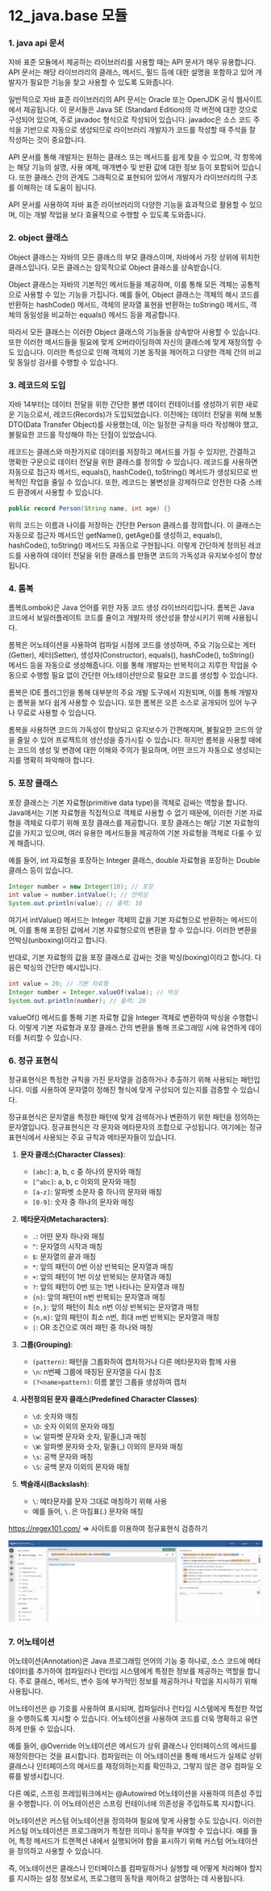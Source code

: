 # 12_java.base 모듈

### 1. java api 문서

자바 표준 모듈에서 제공하는 라이브러리를 사용할 때는 API 문서가 매우 유용합니다. API 문서는 해당 라이브러리의 클래스, 메서드, 필드 등에 대한 설명을 포함하고 있어 개발자가 필요한 기능을 찾고 사용할 수 있도록 도와줍니다.

일반적으로 자바 표준 라이브러리의 API 문서는 Oracle 또는 OpenJDK 공식 웹사이트에서 제공됩니다. 이 문서들은 Java SE (Standard Edition)의 각 버전에 대한 것으로 구성되어 있으며, 주로 javadoc 형식으로 작성되어 있습니다. javadoc은 소스 코드 주석을 기반으로 자동으로 생성되므로 라이브러리 개발자가 코드를 작성할 때 주석을 잘 작성하는 것이 중요합니다.

API 문서를 통해 개발자는 원하는 클래스 또는 메서드를 쉽게 찾을 수 있으며, 각 항목에는 해당 기능의 설명, 사용 예제, 매개변수 및 반환 값에 대한 정보 등이 포함되어 있습니다. 또한 클래스 간의 관계도 그래픽으로 표현되어 있어서 개발자가 라이브러리의 구조를 이해하는 데 도움이 됩니다.

API 문서를 사용하여 자바 표준 라이브러리의 다양한 기능을 효과적으로 활용할 수 있으며, 이는 개발 작업을 보다 효율적으로 수행할 수 있도록 도와줍니다.

### 2. object 클래스

Object 클래스는 자바의 모든 클래스의 부모 클래스이며, 자바에서 가장 상위에 위치한 클래스입니다. 모든 클래스는 암묵적으로 Object 클래스를 상속받습니다.

Object 클래스는 자바의 기본적인 메서드들을 제공하며, 이를 통해 모든 객체는 공통적으로 사용할 수 있는 기능을 가집니다. 예를 들어, Object 클래스는 객체의 해시 코드를 반환하는 hashCode() 메서드, 객체의 문자열 표현을 반환하는 toString() 메서드, 객체의 동일성을 비교하는 equals() 메서드 등을 제공합니다.

따라서 모든 클래스는 이러한 Object 클래스의 기능들을 상속받아 사용할 수 있습니다. 또한 이러한 메서드들을 필요에 맞게 오버라이딩하여 자신의 클래스에 맞게 재정의할 수도 있습니다. 이러한 특성으로 인해 객체의 기본 동작을 제어하고 다양한 객체 간의 비교 및 동일성 검사를 수행할 수 있습니다.

### 3. 레코드의 도입

자바 14부터는 데이터 전달을 위한 간단한 불변 데이터 컨테이너를 생성하기 위한 새로운 기능으로서, 레코드(Records)가 도입되었습니다. 이전에는 데이터 전달을 위해 보통 DTO(Data Transfer Object)를 사용했는데, 이는 일정한 규칙을 따라 작성해야 했고, 불필요한 코드를 작성해야 하는 단점이 있었습니다.

레코드는 클래스와 마찬가지로 데이터를 저장하고 메서드를 가질 수 있지만, 간결하고 명확한 구문으로 데이터 전달을 위한 클래스를 정의할 수 있습니다. 레코드를 사용하면 자동으로 접근자 메서드, equals(), hashCode(), toString() 메서드가 생성되므로 반복적인 작업을 줄일 수 있습니다. 또한, 레코드는 불변성을 강제하므로 안전한 다중 스레드 환경에서 사용할 수 있습니다.


```java
public record Person(String name, int age) {}
```

위의 코드는 이름과 나이를 저장하는 간단한 Person 클래스를 정의합니다. 이 클래스는 자동으로 접근자 메서드인 getName(), getAge()를 생성하고, equals(), hashCode(), toString() 메서드도 자동으로 구현됩니다. 이렇게 간단하게 정의된 레코드를 사용하여 데이터 전달을 위한 클래스를 만들면 코드의 가독성과 유지보수성이 향상됩니다.

### 4. 롬복

롬복(Lombok)은 Java 언어를 위한 자동 코드 생성 라이브러리입니다. 롬복은 Java 코드에서 보일러플레이트 코드를 줄이고 개발자의 생산성을 향상시키기 위해 사용됩니다.

롬복은 어노테이션을 사용하여 컴파일 시점에 코드를 생성하며, 주요 기능으로는 게터(Getter), 세터(Setter), 생성자(Constructor), equals(), hashCode(), toString() 메서드 등을 자동으로 생성해줍니다. 이를 통해 개발자는 반복적이고 지루한 작업을 수동으로 수행할 필요 없이 간단한 어노테이션만으로 필요한 코드를 생성할 수 있습니다.

롬복은 IDE 플러그인을 통해 대부분의 주요 개발 도구에서 지원되며, 이를 통해 개발자는 롬복을 보다 쉽게 사용할 수 있습니다. 또한 롬복은 오픈 소스로 공개되어 있어 누구나 무료로 사용할 수 있습니다.

롬복을 사용하면 코드의 가독성이 향상되고 유지보수가 간편해지며, 불필요한 코드의 양을 줄일 수 있어 프로젝트의 생산성을 증가시킬 수 있습니다. 하지만 롬복을 사용할 때에는 코드의 생성 및 변경에 대한 이해와 주의가 필요하며, 어떤 코드가 자동으로 생성되는지를 명확히 파악해야 합니다.

### 5. 포장 클래스

포장 클래스는 기본 자료형(primitive data type)을 객체로 감싸는 역할을 합니다. Java에서는 기본 자료형을 직접적으로 객체로 사용할 수 없기 때문에, 이러한 기본 자료형을 객체로 다루기 위해 포장 클래스를 제공합니다. 포장 클래스는 해당 기본 자료형의 값을 가지고 있으며, 여러 유용한 메서드들을 제공하여 기본 자료형을 객체로 다룰 수 있게 해줍니다.

예를 들어, int 자료형을 포장하는 Integer 클래스, double 자료형을 포장하는 Double 클래스 등이 있습니다. 

```java
Integer number = new Integer(10); // 포장
int value = number.intValue(); // 언박싱
System.out.println(value); // 출력: 10
```

여기서 intValue() 메서드는 Integer 객체의 값을 기본 자료형으로 반환하는 메서드이며, 이를 통해 포장된 값에서 기본 자료형으로의 변환을 할 수 있습니다. 이러한 변환을 언박싱(unboxing)이라고 합니다.

반대로, 기본 자료형의 값을 포장 클래스로 감싸는 것을 박싱(boxing)이라고 합니다. 다음은 박싱의 간단한 예시입니다.

```java
int value = 20; // 기본 자료형
Integer number = Integer.valueOf(value); // 박싱
System.out.println(number); // 출력: 20
```

valueOf() 메서드를 통해 기본 자료형 값을 Integer 객체로 변환하여 박싱을 수행합니다. 이렇게 기본 자료형과 포장 클래스 간의 변환을 통해 프로그래밍 시에 유연하게 데이터를 처리할 수 있습니다.

### 6. 정규 표현식

정규표현식은 특정한 규칙을 가진 문자열을 검증하거나 추출하기 위해 사용되는 패턴입니다. 이를 사용하여 문자열이 정해진 형식에 맞게 구성되어 있는지를 검증할 수 있습니다.

정규표현식은 문자열을 특정한 패턴에 맞게 검색하거나 변환하기 위한 패턴을 정의하는 문자열입니다. 정규표현식은 각 문자와 메타문자의 조합으로 구성됩니다. 여기에는 정규 표현식에서 사용되는 주요 규칙과 메타문자들이 있습니다.

1. **문자 클래스(Character Classes)**:
    - `[abc]`: a, b, c 중 하나의 문자와 매칭
    - `[^abc]`: a, b, c 이외의 문자와 매칭
    - `[a-z]`: 알파벳 소문자 중 하나의 문자와 매칭
    - `[0-9]`: 숫자 중 하나의 문자와 매칭

2. **메타문자(Metacharacters)**:
    - `.`: 어떤 문자 하나와 매칭
    - `^`: 문자열의 시작과 매칭
    - `$`: 문자열의 끝과 매칭
    - `*`: 앞의 패턴이 0번 이상 반복되는 문자열과 매칭
    - `+`: 앞의 패턴이 1번 이상 반복되는 문자열과 매칭
    - `?`: 앞의 패턴이 0번 또는 1번 나타나는 문자열과 매칭
    - `{n}`: 앞의 패턴이 n번 반복되는 문자열과 매칭
    - `{n,}`: 앞의 패턴이 최소 n번 이상 반복되는 문자열과 매칭
    - `{n,m}`: 앞의 패턴이 최소 n번, 최대 m번 반복되는 문자열과 매칭
    - `|`: OR 조건으로 여러 패턴 중 하나와 매칭

3. **그룹(Grouping)**:
    - `(pattern)`: 패턴을 그룹화하여 캡처하거나 다른 메타문자와 함께 사용
    - `\n`: n번째 그룹에 매칭된 문자열을 다시 참조
    - `(?<name>pattern)`: 이름 붙인 그룹을 생성하여 캡처

4. **사전정의된 문자 클래스(Predefined Character Classes)**:
    - `\d`: 숫자와 매칭
    - `\D`: 숫자 이외의 문자와 매칭
    - `\w`: 알파벳 문자와 숫자, 밑줄(_)과 매칭
    - `\W`: 알파벳 문자와 숫자, 밑줄(_) 이외의 문자와 매칭
    - `\s`: 공백 문자와 매칭
    - `\S`: 공백 문자 이외의 문자와 매칭

5. **백슬래시(Backslash)**:
    - `\`: 메타문자를 문자 그대로 매칭하기 위해 사용
    - 예를 들어, `\.`은 마침표(.) 문자와 매칭

https://regex101.com/ => 사이트를 이용하여 정규표현식 검증하기

![img_1.png](img_1.png)

### 7. 어노테이션

어노테이션(Annotation)은 Java 프로그래밍 언어의 기능 중 하나로, 소스 코드에 메타데이터를 추가하여 컴파일러나 런타임 시스템에게 특정한 정보를 제공하는 역할을 합니다. 주로 클래스, 메서드, 변수 등에 부가적인 정보를 제공하거나 작업을 지시하기 위해 사용됩니다.

어노테이션은 @ 기호를 사용하여 표시되며, 컴파일러나 런타임 시스템에게 특정한 작업을 수행하도록 지시할 수 있습니다. 어노테이션을 사용하여 코드를 더욱 명확하고 유연하게 만들 수 있습니다.

예를 들어, @Override 어노테이션은 메서드가 상위 클래스나 인터페이스의 메서드를 재정의한다는 것을 표시합니다. 컴파일러는 이 어노테이션을 통해 메서드가 실제로 상위 클래스나 인터페이스의 메서드를 재정의하는지를 확인하고, 그렇지 않은 경우 컴파일 오류를 발생시킵니다.

다른 예로, 스프링 프레임워크에서는 @Autowired 어노테이션을 사용하여 의존성 주입을 수행합니다. 이 어노테이션은 스프링 컨테이너에 의존성을 주입하도록 지시합니다.

어노테이션은 커스텀 어노테이션을 정의하여 필요에 맞게 사용할 수도 있습니다. 이러한 커스텀 어노테이션은 프로그래머가 특정한 의미나 동작을 부여할 수 있습니다. 예를 들어, 특정 메서드가 트랜잭션 내에서 실행되어야 함을 표시하기 위해 커스텀 어노테이션을 정의하고 사용할 수 있습니다.

즉, 어노테이션은 클래스나 인터페이스를 컴파일하거나 실행할 때 어떻게 처리해야 할지를 지시하는 설정 정보로서, 프로그램의 동작을 제어하고 설명하는 데 사용됩니다.
